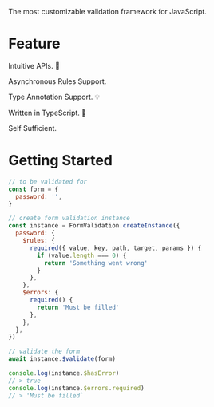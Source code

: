 The most customizable validation framework for JavaScript.

# Feature

Intuitive APIs. 🎯

Asynchronous Rules Support.

Type Annotation Support. 💡

Written in TypeScript. 💪

Self Sufficient.

# Getting Started

```javascript
// to be validated for
const form = {
  password: '',
}

// create form validation instance
const instance = FormValidation.createInstance({
  password: {
    $rules: {
      required({ value, key, path, target, params }) {
        if (value.length === 0) {
          return 'Something went wrong'
        }
      },
    },
    $errors: {
      required() {
        return 'Must be filled'
      },
    },
  },
})

// validate the form
await instance.$validate(form)

console.log(instance.$hasError)
// > true
console.log(instance.$errors.required)
// > 'Must be filled`
```
